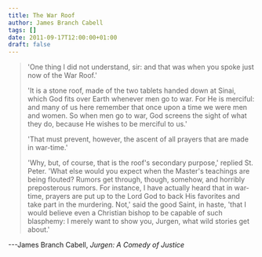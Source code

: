 ```yaml
---
title: The War Roof
author: James Branch Cabell
tags: []
date: 2011-09-17T12:00:00+01:00
draft: false
---
```


> 'One thing I did not understand, sir: and that was when you spoke just now of the War Roof.'
>
> 'It is a stone roof, made of the two tablets handed down at Sinai, which God fits over Earth whenever men go to war. For He is merciful: and many of us here remember that once upon a time we were men and women. So when men go to war, God screens the sight of what they do, because He wishes to be merciful to us.'
>
> 'That must prevent, however, the ascent of all prayers that are made in war-time.'
>
> 'Why, but, of course, that is the roof's secondary purpose,' replied St. Peter. 'What else would you expect when the Master's teachings are being flouted? Rumors get through, though, somehow, and horribly preposterous rumors. For instance, I have actually heard that in war-time, prayers are put up to the Lord God to back His favorites and take part in the murdering. Not,' said the good Saint, in haste, 'that I would believe even a Christian bishop to be capable of such blasphemy: I merely want to show you, Jurgen, what wild stories get about.'

---James Branch Cabell, _Jurgen: A Comedy of Justice_
